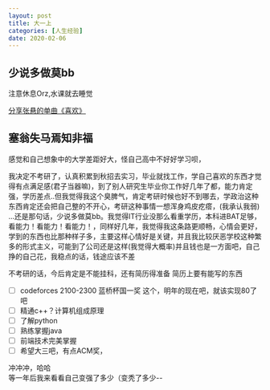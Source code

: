 ```yaml
---
layout: post
title: 大一上
categories: [人生经验]
date: 2020-02-06
---
```


## 少说多做莫bb

注意休息Orz,水课就去睡觉

[分享张悬的单曲《喜欢》](http://music.163.com/song/326719/?userid=440040659)

## 塞翁失马焉知非福

感觉和自己想象中的大学差距好大，怪自己高中不好好学习呗，

我决定不考研了，认真积累到秋招去实习，毕业就找工作，学自己喜欢的东西才觉得有点满足感(君子当器嘛)，到了别人研究生毕业你工作好几年了都，能力肯定强，学历差点..但我觉得我这个臭脾气，肯定考研时候也好不到哪去，学政治这种东西肯定还会把自己整的不开心，考研这种事情一想浑身鸡皮疙瘩，(我承认我弱) ...还是那句话，少说多做莫bb。我觉得IT行业没那么看重学历，本科进BAT足够，看能力！看能力！看能力！，同样好几年，我觉得我这条路更顺畅，心情会更好，学到的东西也比那种样子多，主要这样心情好是关键，并且我比较厌恶学校这种繁多的形式主义，可能到了公司还是这样(我觉得大概率)并且钱也是一方面吧，自己挣的自己花，我稳点的话，钱途应该不差

不考研的话，今后肯定是不能挂科，还有简历得准备
简历上要有能写的东西

- [ ] codeforces 2100-2300 蓝桥杯国一奖
这个，明年的现在吧，就该实现$80%$了吧
- [ ] 精通c++？计算机组成原理
- [ ] 了解python
- [ ] 熟练掌握java
- [ ] 前端技术完美掌握
- [ ] 希望大三吧，有点ACM奖，

冲冲冲，哈哈  
等一年后我来看看自己变强了多少（变秃了多少--  